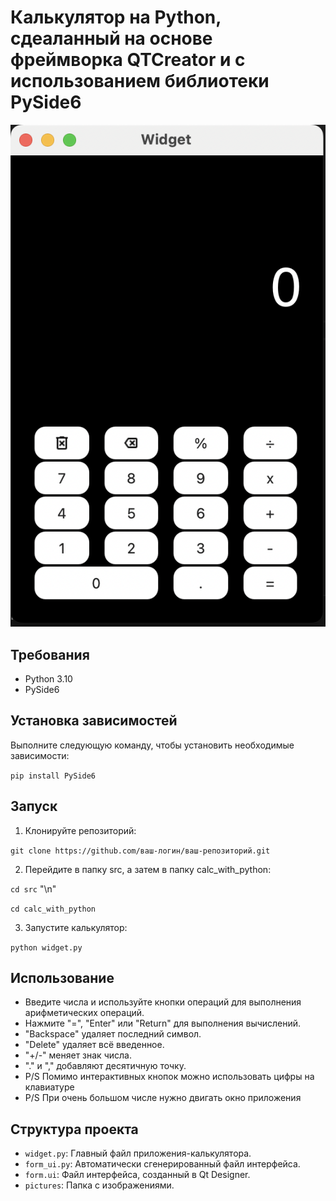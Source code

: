 # Калькулятор на Python, сдеаланный на основе фреймворка QTCreator и с использованием библиотеки PySide6

![Вид калькулятора](src/calc_with_python/pictures/template.png)

## Требования

- Python 3.10
- PySide6

## Установка зависимостей

Выполните следующую команду, чтобы установить необходимые зависимости:

```pip install PySide6```

## Запуск

1. Клонируйте репозиторий:

```git clone https://github.com/ваш-логин/ваш-репозиторий.git```

2. Перейдите в папку src, а затем в папку calc_with_python:

```cd src```
"\n"

```cd calc_with_python```

3. Запустите калькулятор:

```python widget.py```

## Использование

- Введите числа и используйте кнопки операций для выполнения арифметических операций.
- Нажмите "=", "Enter" или "Return" для выполнения вычислений.
- "Backspace" удаляет последний символ.
- "Delete" удаляет всё введенное.
- "+/-" меняет знак числа.
- "." и "," добавляют десятичную точку.
- P/S Помимо интерактивных кнопок можно использовать цифры на клавиатуре
- P/S При очень большом числе нужно двигать окно приложения

## Структура проекта

- `widget.py`: Главный файл приложения-калькулятора.
- `form_ui.py`: Автоматически сгенерированный файл интерфейса.
- `form.ui`: Файл интерфейса, созданный в Qt Designer.
- `pictures`: Папка с изображениями.
